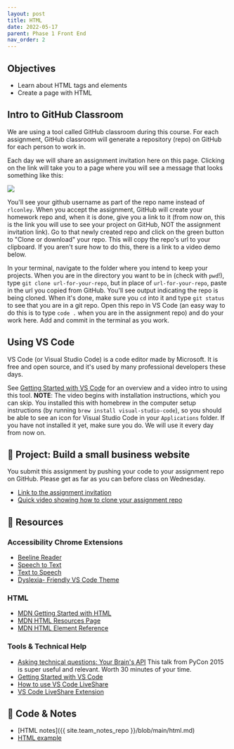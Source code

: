 ```yaml
---
layout: post
title: HTML
date: 2022-05-17
parent: Phase 1 Front End
nav_order: 2
---
```


## Objectives

- Learn about HTML tags and elements
- Create a page with HTML

## Intro to GitHub Classroom

We are using a tool called GitHub classroom during this course. For each assignment, GitHub classroom will generate a repository (repo) on GitHub for each person to work in.

Each day we will share an assignment invitation here on this page. Clicking on the link will take you to a page where you will see a message that looks something like this:

![](/assets/img/gh-classroom-screenshot.jpg)

You'll see your github username as part of the repo name instead of `rlconley`. When you accept the assignment, GitHub will create your homework repo and, when it is done, give you a link to it (from now on, this is the link you will use to see your project on GitHub, NOT the assignment invitation link). Go to that newly created repo and click on the green button to "Clone or download" your repo. This will copy the repo's url to your clipboard. If you aren't sure how to do this, there is a link to a video demo below.

In your terminal, navigate to the folder where you intend to keep your projects. When you are in the directory you want to be in (check with `pwd`!), type `git clone url-for-your-repo`, but in place of `url-for-your-repo`, paste in the url you copied from GitHub. You'll see output indicating the repo is being cloned. When it's done, make sure you `cd` into it and type `git status` to see that you are in a git repo. Open this repo in VS Code (an easy way to do this is to type `code .` when you are in the assignment repo) and do your work here. Add and commit in the terminal as you work.

## Using VS Code

VS Code (or Visual Studio Code) is a code editor made by Microsoft. It is free and open source, and it's used by many professional developers these days.

See [Getting Started with VS Code](https://code.visualstudio.com/docs/introvideos/basics) for an overview and a video intro to using this tool. **NOTE**: The video begins with installation instructions, which you can skip. You installed this with homebrew in the computer setup instructions (by running `brew install visual-studio-code`), so you should be able to see an icon for Visual Studio Code in your `Applications` folder. If you have not installed it yet, make sure you do. We will use it every day from now on.

## 🎯 Project: Build a small business website

You submit this assignment by pushing your code to your assignment repo on GitHub. Please get as far as you can before class on Wednesday.

- [Link to the assignment invitation](https://classroom.github.com/a/1Pmra0Z1)
- [Quick video showing how to clone your assignment repo](https://www.loom.com/share/c7871fa5f80f4cbda3dbcce36db68dab)

## 🔖 Resources

### Accessibility Chrome Extensions

- [Beeline Reader](https://chrome.google.com/webstore/detail/beeline-reader/ifjafammaookpiajfbedmacfldaiamgg?hl=en)
- [Speech to Text](https://chrome.google.com/webstore/detail/speech-to-text-voice-reco/kcgloaobfaiejoiahlhnfaolfcifjjho?hl=en)
- [Text to Speech](https://chrome.google.com/webstore/detail/read-aloud-a-text-to-spee/hdhinadidafjejdhmfkjgnolgimiaplp?hl=en)
- [Dyslexia- Friendly VS Code Theme](https://marketplace.visualstudio.com/items?itemName=httpsterio.henna)

### HTML

- [MDN Getting Started with HTML](https://developer.mozilla.org/en-US/docs/Learn/HTML/Introduction_to_HTML/Getting_started)
- [MDN HTML Resources Page](https://developer.mozilla.org/en-US/docs/Web/HTML)
- [MDN HTML Element Reference](https://developer.mozilla.org/en-US/docs/Web/HTML/Element)

### Tools & Technical Help

- [Asking technical questions: Your Brain's API](https://www.youtube.com/watch?v=hY14Er6JX2s) This talk from PyCon 2015 is super useful and relevant. Worth 30 minutes of your time.
- [Getting Started with VS Code](https://code.visualstudio.com/docs/introvideos/basics)
- [How to use VS Code LiveShare](https://docs.microsoft.com/en-us/visualstudio/liveshare/use/vscode)
- [VS Code LiveShare Extension](https://marketplace.visualstudio.com/items?itemName=MS-vsliveshare.vsliveshare-pack)

## 🦉 Code & Notes

- [HTML notes]({{ site.team_notes_repo }}/blob/main/html.md)
- [HTML example]()

